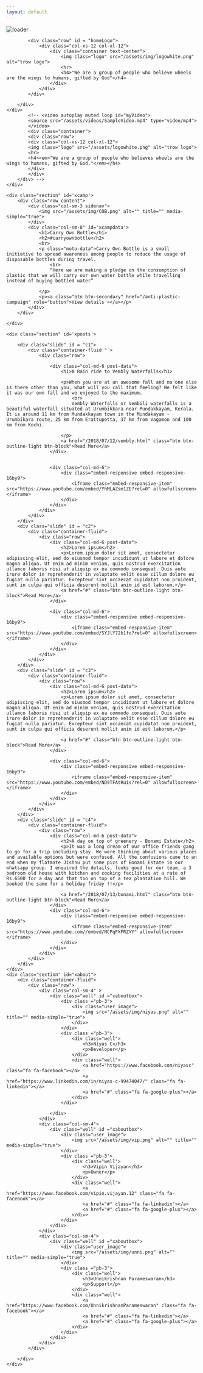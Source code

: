 ```yaml
---
layout: default
---
```



<div id="loader-container">
	<div class="loader">
		<img class= "img-fluid" src="/assets/img/loader.gif" alt="loader" title="loader">
	</div>
</div>
<div id="fullpage">
	<div class="section post-data">
		<div class = "overlayer" id="block2" style="width: 100%; height: 100%;">
			<div class = "nodes">
		        <canvas style="opacity: 60%; " id="nodes"></canvas>
		    </div>
		<div class="container-fluid"> 

			<div class="row" id = "homeLogo">
				<div class="col-xs-12 col-xl-12">
					<div class="container text-center">
						<img class="logo" src="/assets/img/logowhite.png" alt="trow logo">
						<hr>
						<h4>"We are a group of people who believe wheels are the wings to humans, gifted by God"</h4>
					</div>
				</div>
			</div>

		</div>
	</div>
			<!-- <video autoplay muted loop id="myVideo">
			<source src="/assets/videos/SampleVideo.mp4" type="video/mp4">
			</video>
			<div class="container">
			<div class="row">
			<div class="col-xs-12 col-xl-12">
			<img class="logo" src="/assets/logowhite.png" alt="trow logo">
			<hr>
			<h4><em>"We are a group of people who believes wheels are the wings to humans, gifted by God."</em></h4>
			</div>
			</div>
		</div> -->
	</div>

	<div class="section" id='xcamp'>
		<div class="row content">
			<div class="col-sm-3 sidenav">
				<img src="/assets/img/COB.png" alt="" title="" media-simple="true">
			</div>
			<div class="col-sm-8" id='xcampdata'>
				<h1>Carry Own Bottle</h1>   
				<h2>#carryownbottle</h2>     
				<br>
				<p class="moto-data">Carry Own Bottle is a small initiative to spread awareness among people to reduce the usage of disposable bottles during travel.
					<br>
					“Here we are making a pledge on the consumption of plastic that we will carry our own water bottle while travelling instead of buying bottled water”

				</p>
				<p><a class="btn btn-secondary" href="/anti-plastic-campaign" role="button">View details »</a></p>
			</div>
		</div>

	</div>

	<div class="section" id='xposts'>

		<div class="slide" id = "c1">
			<div class="container-fluid " >
				<div class="row">

					<div class="col-md-6 post-data">
						<h1>A Rain ride to Vembly Waterfalls</h1>

						<p>When you are at an awesome fall and no one else is there other than you, what will you call that feeling? We felt like it was our own fall and we enjoyed to the maximum. 
							<br>
							Vembly Waterfalls or Vembili waterfalls is a beautiful waterfall situated at Urumbikkara near Mundakkayam, Kerala. It is around 11 km from Mundakkayam town in the Mundakayam - Urumbikara route, 25 km from Erattupetta, 37 km from Vagamon and 100 km from Kochi. 

						</p>
						<a href="/2018/07/12/vembly.html" class="btn btn-outline-light btn-block">Read More</a>
					</div>


					<div class="col-md-6">
						<div class="embed-responsive embed-responsive-16by9">
							<iframe class="embed-responsive-item" src="https://www.youtube.com/embed/YhMLAZsm1ZE?rel=0" allowfullscreen></iframe>
						</div>
					</div>
				</div>
			</div>
		</div>
		<div class="slide" id = "c2">
			<div class="container-fluid">
				<div class="row">
					<div class="col-md-6 post-data">
						<h2>Lorem ipsum</h2>
						<p>Lorem ipsum dolor sit amet, consectetur adipiscing elit, sed do eiusmod tempor incididunt ut labore et dolore magna aliqua. Ut enim ad minim veniam, quis nostrud exercitation ullamco laboris nisi ut aliquip ex ea commodo consequat. Duis aute irure dolor in reprehenderit in voluptate velit esse cillum dolore eu fugiat nulla pariatur. Excepteur sint occaecat cupidatat non proident, sunt in culpa qui officia deserunt mollit anim id est laborum.</p>
						<a href="#" class="btn btn-outline-light btn-block">Read More</a>
					</div>

					<div class="col-md-6">
						<div class="embed-responsive embed-responsive-16by9">
							<iframe class="embed-responsive-item" src="https://www.youtube.com/embed/SYJlY72b1fo?rel=0" allowfullscreen></iframe>
						</div>
					</div>
				</div>
			</div>
		</div>
		<div class="slide" id = "c3">
			<div class="container-fluid">
				<div class="row">
					<div class="col-md-6 post-data">
						<h2>Lorem ipsum</h2>
						<p>Lorem ipsum dolor sit amet, consectetur adipiscing elit, sed do eiusmod tempor incididunt ut labore et dolore magna aliqua. Ut enim ad minim veniam, quis nostrud exercitation ullamco laboris nisi ut aliquip ex ea commodo consequat. Duis aute irure dolor in reprehenderit in voluptate velit esse cillum dolore eu fugiat nulla pariatur. Excepteur sint occaecat cupidatat non proident, sunt in culpa qui officia deserunt mollit anim id est laborum.</p>

						<a href="#" class="btn btn-outline-light btn-block">Read More</a>
					</div>

					<div class="col-md-6">
						<div class="embed-responsive embed-responsive-16by9">
							<iframe class="embed-responsive-item" src="https://www.youtube.com/embed/ND9TFAtRuis?rel=0" allowfullscreen></iframe>
						</div>
					</div>
				</div>
			</div>
		</div>
		<div class="slide" id = "c4">
			<div class="container-fluid">
				<div class="row">
					<div class="col-md-6 post-data">
						<h2>A day on top of greenery - Bonami Estate</h2>
						<p>It was a long dream of our office friends gang to go for a trip including stay. We were thinking about various places and available options but were confused. All the confusions came to an end when my flatmate Jishnu put some pics of Bonami Estate in our whatsapp group. I enquired the details, looks good for our team, a 3 bedroom old house with kitchen and cooking facilities at a rate of Rs.6500 for a day and that too on top of a tea plantation hill. We booked the same for a holiday friday !!</p>

						<a href="/2018/07/13/bonami.html" class="btn btn-outline-light btn-block">Read More</a>
					</div>
					<div class="col-md-6">
						<div class="embed-responsive embed-responsive-16by9">
							<iframe class="embed-responsive-item" src="https://www.youtube.com//embed/NCPqFXFRZYY" allowfullscreen></iframe>
						</div>
					</div>
				</div>
			</div>
		</div>
	</div>
	<div class="section" id="xabout">
		<div class="container-fluid"> 
			<div class="row">
				<div class="col-sm-4" >
					<div class="well" id ="xaboutbox">
						<div class ="pb-3">
							<div class="user_image">
								<img src="/assets/img/niyas.png" alt="" title="" media-simple="true">
							</div>
						</div>
						<div class ="pb-3">
							<div class="well">
								<h3>Niyas C</h3>
								<p>Developer</p>
							</div>
							<div class="well">
								<a href="https://www.facebook.com/niyasc" class="fa fa-facebook"></a>
								<a href="https://www.linkedin.com/in/niyas-c-99474047/" class="fa fa-linkedin"></a>
								<a href="#" class="fa fa-google-plus"></a>
							</div>
						</div>

					</div>
				</div>
				<div class="col-sm-4"> 
					<div class="well" id ="xaboutbox">
						<div class="user_image">
							<img src="/assets/img/vip.png" alt="" title="" media-simple="true">
						</div>
						<div class ="pb-3">
							<div class="well">
								<h3>Vipin Vijayan</h3>
								<p>Owner</p>
							</div>
							<div class="well">
								<a href="https://www.facebook.com/vipin.vijayan.12" class="fa fa-facebook"></a>
								<a href="#" class="fa fa-linkedin"></a>
								<a href="#" class="fa fa-google-plus"></a>
							</div>
						</div>
					</div>  
				</div>
				<div class="col-sm-4"> 
					<div class="well" id ="xaboutbox">
						<div class="user_image">
							<img src="/assets/img/unni.png" alt="" title="" media-simple="true">
						</div>
						<div class ="pb-3">
							<div class="well">
								<h3>Unnikrishnan Parameswaran</h3>
								<p>Support</p>
							</div>
							<div class="well">
								<a href="https://www.facebook.com/UnnikrishnanParameswaran" class="fa fa-facebook"></a>
								<a href="#" class="fa fa-linkedin"></a>
								<a href="#" class="fa fa-google-plus"></a>
							</div>
						</div>
					</div>
				</div>
			</div>

		</div>
	</div>
</div>